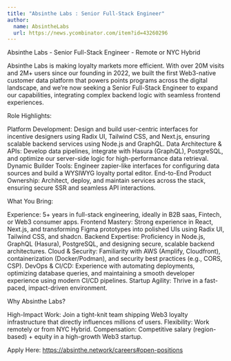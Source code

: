 ```yaml
---
title: "Absinthe Labs : Senior Full-Stack Engineer"
author:
  name: AbsintheLabs
  url: https://news.ycombinator.com/item?id=43260296
---
```

Absinthe Labs - Senior Full-Stack Engineer - Remote or NYC Hybrid

Absinthe Labs is making loyalty markets more efficient. With over 20M visits and 2M+ users since our founding in 2022, we built the first Web3-native customer data platform that powers points programs across the digital landscape, and we’re now seeking a Senior Full-Stack Engineer to expand our capabilities, integrating complex backend logic with seamless frontend experiences.

Role Highlights:

Platform Development: Design and build user-centric interfaces for incentive designers using Radix UI, Tailwind CSS, and Next.js, ensuring scalable backend services using Node.js and GraphQL.
Data Architecture &amp; APIs: Develop data pipelines, integrate with Hasura (GraphQL), PostgreSQL, and optimize our server-side logic for high-performance data retrieval.
Dynamic Builder Tools: Engineer zapier-like interfaces for configuring data sources and build a WYSIWYG loyalty portal editor.
End-to-End Product Ownership: Architect, deploy, and maintain services across the stack, ensuring secure SSR and seamless API interactions.

What You Bring:

Experience: 5+ years in full-stack engineering, ideally in B2B saas, Fintech, or Web3 consumer apps.
Frontend Mastery: Strong experience in React, Next.js, and transforming Figma prototypes into polished UIs using Radix UI, Tailwind CSS, and shadcn.
Backend Expertise: Proficiency in Node.js, GraphQL (Hasura), PostgreSQL, and designing secure, scalable backend architectures.
Cloud &amp; Security: Familiarity with AWS (Amplify, Cloudfront), containerization (Docker&#x2F;Podman), and security best practices (e.g., CORS, CSP).
DevOps &amp; CI&#x2F;CD: Experience with automating deployments, optimizing database queries, and maintaining a smooth developer experience using modern CI&#x2F;CD pipelines.
Startup Agility: Thrive in a fast-paced, impact-driven environment.

Why Absinthe Labs?

High-Impact Work: Join a tight-knit team shipping Web3 loyalty infrastructure that directly influences millions of users.
Flexibility: Work remotely or from NYC Hybrid.
Compensation: Competitive salary (region-based) + equity in a high-growth Web3 startup.

Apply Here: <a href="https:&#x2F;&#x2F;absinthe.network&#x2F;careers#open-positions" rel="nofollow">https:&#x2F;&#x2F;absinthe.network&#x2F;careers#open-positions</a>
<JobApplication />

